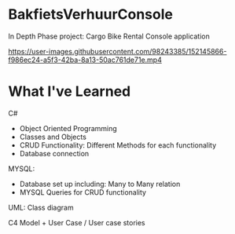 # BakfietsVerhuurConsole

In Depth Phase project: Cargo Bike Rental Console application  

https://user-images.githubusercontent.com/98243385/152145866-f986ec24-a5f3-42ba-8a13-50ac761de71e.mp4



# What I've Learned

C# 
- Object Oriented Programming 
- Classes and Objects
- CRUD Functionality: Different Methods for each functionality 
- Database connection

MYSQL: 
- Database set up including: Many to Many relation
- MYSQL Queries for CRUD functionality 

UML: Class diagram 

C4 Model + User Case / User case stories 


